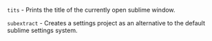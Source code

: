 `tits` - Prints the title of the currently open sublime window. 

`subextract` - Creates a settings project as an alternative to the default sublime settings system.


